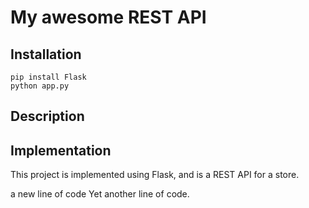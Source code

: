 # My awesome REST API

## Installation

```
pip install Flask
python app.py
```

## Description


## Implementation

This project is implemented using Flask, and is a REST API for a store.

a new line of code
Yet another line of code.
